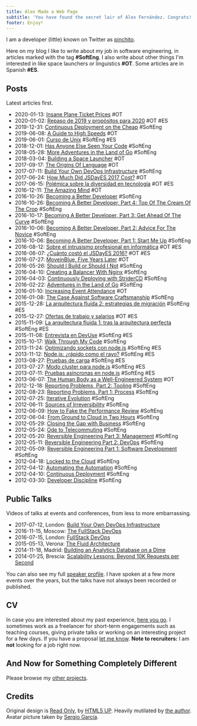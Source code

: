 ```yaml
---
title: Alex Made a Web Page
subtitle: 'You have found the secret lair of Alex Fernández. Congrats!'
footer: Enjoy!
---
```


I am a developer (little) known on Twitter as [pinchito](https://twitter.com/pinchito).

Here on my blog I like to write about my job in software engineering, in articles marked with the tag **#SoftEng**.
I also write about other things I'm interested in like space launchers or linguistics **#OT**.
Some articles are in Spanish **#ES**.

## Posts

Latest articles first.

* 2020-01-13: [Insane Plane Ticket Prices](2020/insane-plane-prices.html) #OT
* 2020-01-02: [Repaso de 2019 y propósitos para 2020](2020/repaso-propositos.html) #OT #ES
* 2019-12-31: [Continuous Deployment on the Cheap](2019/devops-on-the-cheap.html) #SoftEng
* 2019-06-08: [A Guide to High Speeds](2019/high-speeds.html) #OT
* 2019-06-01: [Curso de Unix](2019/curso-unix.html) #SoftEng #ES
* 2018-12-01: [Has Anyone Else Seen Your Code](2018/has-anyone-else-seen-your-code.html) #SoftEng
* 2018-05-28: [More Adventures in the Land of Go](2018/more-golang-adventures.html) #SoftEng
* 2018-03-04: [Building a Space Launcher](2018/building-space-launcher.html) #OT
* 2017-09-17: [The Origins Of Language](2017/origins-language.html) #OT
* 2017-07-11: [Build Your Own DevOps Infrastructure](2017/build-your-own-devops-infrastructure.html) #SoftEng
* 2017-06-24: [How Much Did JSDayES 2017 Cost?](2017/jsdayes-2017-cost.html) #OT
* 2017-06-15: [Polémica sobre la diversidad en tecnología](2017/diversidad-tecnologia.html) #OT #ES
* 2016-12-11: [The Amazing Mind](2016/the-amazing-mind.html) #OT
* 2016-10-26: [Becoming a Better Developer](2016/becoming-a-better-developer.html) #SoftEng
* 2016-10-26: [Becoming A Better Developer, Part 4: Top Of The Cream Of The Crop](2016/top-of-the-cream-of-the-crop.html) #SoftEng
* 2016-10-17: [Becoming A Better Developer, Part 3: Get Ahead Of The Curve](2016/get-ahead-of-the-curve.html) #SoftEng
* 2016-10-06: [Becoming A Better Developer, Part 2: Advice For The Novice](2016/advice-for-the-novice.html) #SoftEng
* 2016-10-06: [Becoming A Better Developer, Part 1: Start Me Up](2016/start-me-up.html) #SoftEng
* 2016-08-12: [Sobre el intrusismo profesional en informática](2016/sobre-intrusismo-profesional.html) #OT #ES
* 2016-06-07: [¿Cuánto costó el JSDayES 2016?](2016/cuanto-costo-jsdayes-2016.html) #OT #ES
* 2016-07-27: [MoveinBlue, Five Years Later](2016/mib-five-years-later.html) #OT
* 2016-05-26: [Should I Build or Should I Not](2016/build-or-not.html) #SoftEng
* 2016-04-10: [Creating a Balancer With Nginx](2016/nginx-balancer.html) #SoftEng
* 2016-04-03: [Continuously Deploying with StriderCD](2016/stridercd.html) #SoftEng
* 2016-02-22: [Adventures in the Land of Go](2016/golang-adventures.html) #SoftEng
* 2016-01-10: [Increasing Event Attendance](2016/event-attendance.html) #OT
* 2016-01-08: [The Case Against Software Craftsmanship](2016/against-craftsmanship.html) #SoftEng
* 2015-12-28: [La arquitectura fluida 2: estrategias de migración](2015/arquitectura-fluida-2-estrategias-migracion.html) #SoftEng #ES
* 2015-12-27: [Ofertas de trabajo y salarios](2015/ofertas-salarios.html) #OT #ES
* 2015-11-09: [La arquitectura fluida 1: tras la arquitectura perfecta](2015/arquitectura-fluida-1-arquitectura-perfecta.html) #SoftEng #ES
* 2015-11-08: [Entrevista en DevUse](2015/entrevista-devuse.html) #SoftEng #ES
* 2015-10-17: [Walk Through My Code](2015/walk-through-my-code.html) #SoftEng
* 2013-11-24: [Optimizando sockets con node.js](2013/optimizando-sockets.html) #SoftEng #ES
* 2013-11-12: [Node.js: ¿rápido como el rayo?](2013/nodejs-rapido-como-el-rayo.html) #SoftEng #ES
* 2013-08-27: [Pruebas de carga](2013/pruebas-de-carga.html) #SoftEng #ES
* 2013-07-27: [Modo cluster para node.js](2013/modo-cluster.html) #SoftEng #ES
* 2013-07-11: [Pruebas asíncronas en node.js](2013/pruebas-asincronas.html) #SoftEng #ES
* 2013-06-07: [The Human Body as a Well-Engineered System](2013/human-body-engineered-system.html) #OT
* 2012-12-18: [Reporting Problems, Part 2: Tooling](2012/reporting-problems-part-2.html) #SoftEng
* 2012-08-23: [Reporting Problems, Part 1: Process](2012/reporting-problems-part-1.html) #SoftEng
* 2012-07-25: [Iterative Evolution](2012/iterative-evolution.html) #SoftEng
* 2012-06-11: [Sources of Irreversibility](2012/sources-of-irreversibility.html) #SoftEng
* 2012-06-09: [How to Fake the Performance Review](2012/performance-review.html) #SoftEng
* 2012-06-04: [From Ground to Cloud in Two Hours](2012/from-ground-to-cloud.html) #SoftEng
* 2012-05-29: [Closing the Gap with Business](2012/closing-the-gap.html) #SoftEng
* 2012-05-24: [Ode to Telecommuting](2012/ode-to-telecommuting.html) #SoftEng
* 2012-05-20: [Reversible Engineering Part 3: Management](2012/reversible-engineering-part-3.html) #SoftEng
* 2012-05-11: [Reversible Engineering Part 2: DevOps](2012/reversible-engineering-part-2.html) #SoftEng
* 2012-05-09: [Reversible Engineering Part 1: Software Development](2012/reversible-engineering-part-1.html) #SoftEng
* 2012-04-18: [Locked to the Cloud](2012/locked-to-the-cloud.html) #SoftEng
* 2012-04-12: [Automating the Automation](2012/automating-the-automation.html) #SoftEng
* 2012-04-10: [Continuous Deployment](2012/continuous-deployment.html) #SoftEng
* 2012-03-30: [Developer Discipline](2012/developer-discipline.html) #SoftEng

## Public Talks

Videos of talks at events and conferences,
from less to more embarrassing.

* 2017-07-12, London: [Build Your Own DevOps Infrastructure](https://skillsmatter.com/skillscasts/10239-build-your-own-devops-infrastructure)
* 2016-11-15, Moscow: [The FullStack DevOps](https://www.youtube.com/watch?v=rofFbzBMchw)
* 2016-07-15, London: [FullStack DevOps](https://skillsmatter.com/skillscasts/8156-fullstack-devops)
* 2015-05-13, Verona: [The Fluid Architecture](https://vimeo.com/136912284)
* 2014-11-18, Madrid: [Building an Analytics Database on a Dime](https://www.youtube.com/watch?v=F3rzQdCDxgg)
* 2014-01-25, Brescia: [Scalability Lessons: Beyond 10K Requests per Second](https://vimeo.com/121892726)

You can also see my full
[speaker profile](permanent/speaker.html).
I have spoken at a few more events over the years,
but the talks have not always been recorded or published.

## CV

In case you are interested about my past experience,
[here you go](permanent/cv.html).
I sometimes work as a freelancer for short-term engagements
such as teaching courses,
giving private talks
or working on an interesting project for a few days.
If you have a proposal
[let me know](mailto:alexfernandeznpm@gmail.com).
**Note to recruiters:**
I am **not** looking for a job right now.

## And Now for Something Completely Different

Please browse my [other projects](https://github.com/alexfernandez/).

## Credits

Original design is [Read Only](http://html5up.net/read-only), by [HTML5 UP](http://html5up.net).
Heavily mutilated by [the author](https://twitter.com/pinchito).
Avatar picture taken by [Sergio García](https://twitter.com/sgmonda).

